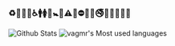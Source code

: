 ### ♻🏧🚮🚰♿🚹🚺🚻🚼🚾⚠🚸⛔🚫🚳🚭🚯🚱🚷🔞💈
![Github Stats](https://github-readme-stats.vercel.app/api?username=vagmr&show_icons=true&theme=gruvbox&count_private=true)
![vagmr's Most used languages](https://github-readme-stats.vercel.app/api/top-langs?username=&show_icons=true&count_private=true&theme=gotham)
